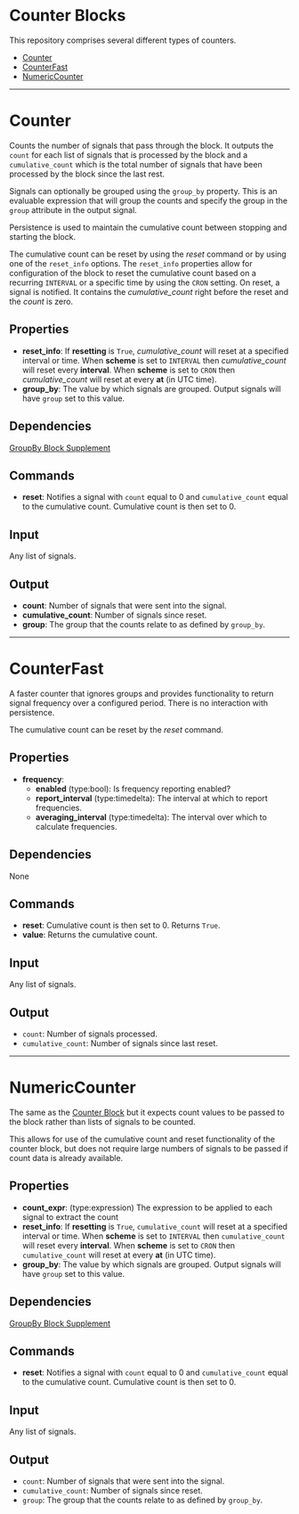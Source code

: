 Counter Blocks
==============

This repository comprises several different types of counters.
 * [Counter](#counter)
 * [CounterFast](#counterfast)
 * [NumericCounter](#numericcounter)

***

Counter
=======

Counts the number of signals that pass through the block. It outputs the `count` for each list of signals that is processed by the block and a `cumulative_count` which is the total number of signals that have been processed by the block since the last rest.

Signals can optionally be grouped using the `group_by` property. This is an evaluable expression that will group the counts and specify the group in the `group` attribute in the output signal.

Persistence is used to maintain the cumulative count between stopping and starting the block.

The cumulative count can be reset by using the *reset* command or by using one of the `reset_info` options. The `reset_info` properties allow for configuration of the block to reset the cumulative count based on a recurring `INTERVAL` or a specific time by using the `CRON` setting. On reset, a signal is notified. It contains the *cumulative_count* right before the reset and the *count* is zero.

Properties
--------------

-   **reset_info**: If **resetting** is `True`, *cumulative_count* will reset at a specified interval or time. When **scheme** is set to `INTERVAL` then *cumulative_count* will reset every **interval**. When **scheme** is set to `CRON` then *cumulative_count* will reset at every **at** (in UTC time).
-   **group_by**: The value by which signals are grouped. Output signals will have `group` set to this value.


Dependencies
----------------
[GroupBy Block Supplement](https://github.com/nio-blocks/block_supplements/tree/master/group_by)

Commands
----------------

-   **reset**: Notifies a signal with `count` equal to 0 and `cumulative_count` equal to the cumulative count. Cumulative count is then set to 0.

Input
-------
Any list of signals.

Output
---------

-   **count**: Number of signals that were sent into the signal.
-   **cumulative_count**: Number of signals since reset.
-   **group**: The group that the counts relate to as defined by `group_by`.

***

CounterFast
===========

A faster counter that ignores groups and provides functionality to return signal frequency over a configured period. There is no interaction with persistence.

The cumulative count can be reset by the *reset* command.

Properties
----------

- **frequency**:
   * **enabled** (type:bool): Is frequency reporting enabled?
   * **report_interval** (type:timedelta): The interval at which to report frequencies.
   * **averaging_interval** (type:timedelta): The interval over which to calculate frequencies.

Dependencies
------------

None

Commands
--------

- **reset**: Cumulative count is then set to 0. Returns `True`.
- **value**: Returns the cumulative count.

Input
-------
Any list of signals.

Output
---------

-   `count`: Number of signals processed.
-   `cumulative_count`: Number of signals since last reset.

***

NumericCounter
=======

The same as the [Counter Block](#counter) but it expects count values to be passed to the block rather than lists of signals to be counted.

This allows for use of the cumulative count and reset functionality of the counter block, but does not require large numbers of signals to be passed if count data is already available.

Properties
--------------

-   **count_expr**: (type:expression) The expression to be applied to each signal to extract the count
-   **reset_info**: If **resetting** is `True`, `cumulative_count` will reset at a specified interval or time. When **scheme** is set to `INTERVAL` then `cumulative_count` will reset every **interval**. When **scheme** is set to `CRON` then `cumulative_count` will reset at every **at** (in UTC time).
-   **group_by**: The value by which signals are grouped. Output signals will have `group` set to this value.


Dependencies
----------------
[GroupBy Block Supplement](https://github.com/nio-blocks/block_supplements/tree/master/group_by)

Commands
----------------

-   **reset**: Notifies a signal with `count` equal to 0 and `cumulative_count` equal to the cumulative count. Cumulative count is then set to 0.

Input
-------
Any list of signals.

Output
---------

-   `count`: Number of signals that were sent into the signal.
-   `cumulative_count`: Number of signals since reset.
-   `group`: The group that the counts relate to as defined by `group_by`.
